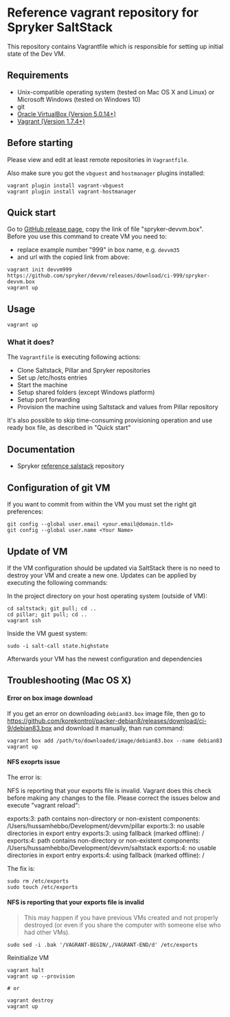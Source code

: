 # Reference vagrant repository for Spryker SaltStack

This repository contains Vagrantfile which is responsible for setting up
initial state of the Dev VM.

## Requirements
 * Unix-compatible operating system (tested on Mac OS X and Linux) or Microsoft Windows (tested on Windows 10)
 * git
 * [Oracle VirtualBox (Version 5.0.14+)](https://www.virtualbox.org/wiki/Downloads)
 * [Vagrant (Version 1.7.4+)](https://www.vagrantup.com/downloads.html)

## Before starting
Please view and edit at least remote repositories in `Vagrantfile`.

Also make sure you got the `vbguest` and `hostmanager` plugins installed:
```
vagrant plugin install vagrant-vbguest
vagrant plugin install vagrant-hostmanager
```

## Quick start
Go to [GitHub release page](https://github.com/spryker/devvm/releases/latest), copy the link of file "spryker-devvm.box".
Before you use this command to create VM you need to:
* replace example number "999" in box name, e.g. `devvm35` 
* and url with the copied link from above:
```
vagrant init devvm999 https://github.com/spryker/devvm/releases/download/ci-999/spryker-devvm.box
vagrant up
```

## Usage
```
vagrant up
```

### What it does?
The `Vagrantfile` is executing following actions:
 * Clone Saltstack, Pillar and Spryker repositories
 * Set up /etc/hosts entries
 * Start the machine
 * Setup shared folders (except Windows platform)
 * Setup port forwarding
 * Provision the machine using Saltstack and values from Pillar repository

It's also possible to skip time-consuming provisioning operation and use ready box file, as described
in "Quick start"

## Documentation
 * Spryker [reference salstack](https://github.com/spryker/saltstack) repository

## Configuration of git VM
If you want to commit from within the VM you must set the right git preferences:

```
git config --global user.email <your.email@domain.tld>
git config --global user.name <Your Name>
```

## Update of VM
If the VM configuration should be updated via SaltStack there is no need to destroy your VM and create a new one.
Updates can be applied by executing the following commands:

In the project directory on your host operating system (outside of VM):
```
cd saltstack; git pull; cd ..
cd pillar; git pull; cd ..
vagrant ssh
```

Inside the VM guest system:
```
sudo -i salt-call state.highstate
```

Afterwards your VM has the newest configuration and dependencies

## Troubleshooting (Mac OS X)

#### Error on box image download
If you get an error on downloading `debian83.box` image file, then go to
https://github.com/korekontrol/packer-debian8/releases/download/ci-9/debian83.box
and download it manually, than run command:

```
vagrant box add /path/to/downloaded/image/debian83.box --name debian83
vagrant up
```

#### NFS exoprts issue
The error is:

NFS is reporting that your exports file is invalid. Vagrant does
this check before making any changes to the file. Please correct
the issues below and execute "vagrant reload":

exports:3: path contains non-directory or non-existent components: /Users/hussamhebbo/Development/devvm/pillar
exports:3: no usable directories in export entry
exports:3: using fallback (marked offline): /
exports:4: path contains non-directory or non-existent components: /Users/hussamhebbo/Development/devvm/saltstack
exports:4: no usable directories in export entry
exports:4: using fallback (marked offline): /

The fix is:
```
sudo rm /etc/exports
sudo touch /etc/exports
```

#### NFS is reporting that your exports file is invalid

> This may happen if you have previous VMs created and not properly destroyed (or even if you share the computer with someone else who had other VMs).

```
sudo sed -i .bak '/VAGRANT-BEGIN/,/VAGRANT-END/d' /etc/exports
```

Reinitialize VM

```
vagrant halt
vagrant up --provision

# or

vagrant destroy
vagrant up
```
